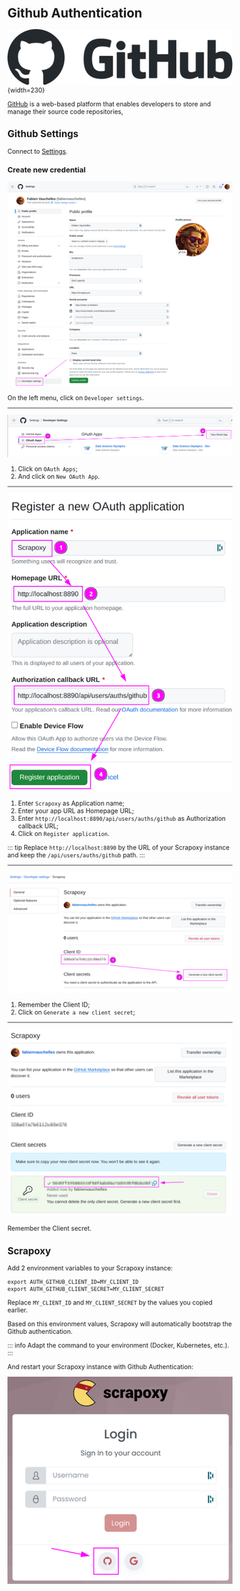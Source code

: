 # Github Authentication

![Github](github.svg){width=230}

[GitHub](https://github.com) is a web-based platform that enables developers to store and manage
their source code repositories,


## Github Settings

Connect to [Settings](https://github.com/settings).

### Create new credential

![Github Settings Select 3](gh_settings_select.png)

On the left menu, click on `Developer settings`.

---

![Github App Select](gh_app_select.png)

1. Click on `OAuth Apps`;
2. And click on `New OAuth App`.

---

![Github App Info](gh_app_info.png)

1. Enter `Scrapoxy` as Application name;
2. Enter your app URL as Homepage URL;
3. Enter `http://localhost:8890/api/users/auths/github` as Authorization callback URL;
4. Click on `Register application`.

::: tip
Replace `http://localhost:8890` by the URL of your Scrapoxy instance and keep the `/api/users/auths/github` path.
:::

---

![Github App Clientid](gh_app_clientid.png)

1. Remember the Client ID;
2. Click on `Generate a new client secret`;

---

![Github App Secret](gh_app_secret.png)

Remember the Client secret.


## Scrapoxy

Add 2 environment variables to your Scrapoxy instance:

```shell
export AUTH_GITHUB_CLIENT_ID=MY_CLIENT_ID
export AUTH_GITHUB_CLIENT_SECRET=MY_CLIENT_SECRET
```

Replace `MY_CLIENT_ID` and `MY_CLIENT_SECRET` by the values you copied earlier.

Based on this environment values, Scrapoxy will automatically bootstrap the Github authentication.

::: info
Adapt the command to your environment (Docker, Kubernetes, etc.).
:::

And restart your Scrapoxy instance with Github Authentication:

![SPX Auth](spx_auth.png)
